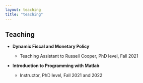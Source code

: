 ```yaml
---
layout: teaching
title: "teaching"
---
```


## Teaching

- **Dynamic Fiscal and Monetary Policy**
    - Teaching Assistant to Russell Cooper, PhD level, Fall 2021  
    
- **Introduction to Programming with Matlab**
    - Instructor, PhD level, Fall 2021 and 2022 



